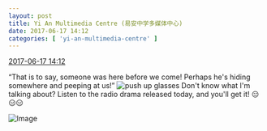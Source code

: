 ```yaml
---
layout: post
title: Yi An Multimedia Centre (易安中学多媒体中心)
date: 2017-06-17 14:12
categories: [ 'yi-an-multimedia-centre' ]
---
```


<div class="weibo-info">
  <a href="http://weibo.com/6196825252/F8eG8EIaX">2017-06-17 14:12</a>
</div>

“That is to say, someone was here before we come! Perhaps he's hiding somewhere and peeping at us!” ![push up glasses](http://img.t.sinajs.cn/t4/appstyle/expression/ext/normal/fc/moren_bbjdnew_org.png) Don't know what I'm talking about? Listen to the radio drama released today, and you'll get it! :expressionless::expressionless::expressionless:

<!-- more -->

![Image](http://wx1.sinaimg.cn/mw690/006Lnfkogy1fgo654yag1j30u21fdnj5.jpg)
